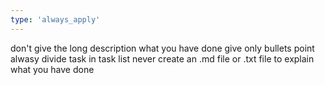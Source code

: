 ```yaml
---
type: 'always_apply'
---
```


don't give the long description what you have done give only bullets point
alwasy divide task in task list
never create an .md file or .txt file to explain what you have done
